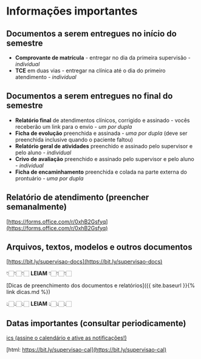 
# Informações importantes

## Documentos a serem entregues no **início** do semestre
  - **Comprovante de matrícula** - entregar no dia da primeira supervisão - *individual*
  - **TCE** em duas vias - entregar na clínica até o dia do primeiro atendimento - *individual*

## Documentos a serem entregues no **final** do semestre
  - **Relatório final** de atendimentos clínicos, corrigido e assinado - vocês receberão um link para o envio - *um por dupla*
  - **Ficha de evolução** preenchida e assinada - *uma por dupla* (deve ser preenchida inclusive quando o paciente faltou)
  - **Relatório geral de atividades** preenchido e assinado pelo supervisor e pelo aluno - *individual*
  - **Crivo de avaliação** preenchido e assinado pelo supervisor e pelo aluno - *individual* 
  - **Ficha de encaminhamento** preenchida e colada na parte externa do prontuário - *uma por dupla*

## Relatório de atendimento (**preencher semanalmente**)

[https://forms.office.com/r/0xhB2Gsfyq](https://forms.office.com/r/0xhB2Gsfyq)

## Arquivos, textos, modelos e outros documentos

[https://bit.ly/supervisao-docs](https://bit.ly/supervisao-docs)

👇🏻👇🏻👇🏻 **LEIAM** 👇🏻👇🏻👇🏻

[Dicas de preenchimento dos documentos e relatórios]({{ site.baseurl }}{% link dicas.md %})

👆🏻👆🏻👆🏻 **LEIAM** 👆🏻👆🏻👆🏻

## Datas importantes (**consultar periodicamente**)

[ics (assine o calendário e ative as notificações!)](https://outlook.office365.com/owa/calendar/1afa582876764be59815a8ca5aeb582f@FMU.BR/5e9ff06b9c2a44f084e01080fec5009e15882344615390827203/calendar.ics)

[html: https://bit.ly/supervisao-cal](https://bit.ly/supervisao-cal)

